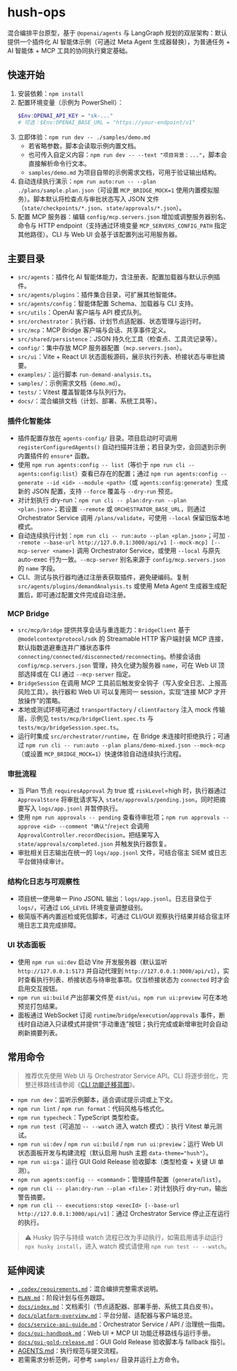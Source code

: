 # hush-ops

混合编排平台原型，基于 `@openai/agents` 与 LangGraph 规划的双层架构：默认提供一个插件化 AI 智能体示例（可通过 Meta Agent 生成器替换），为普通任务 + AI 智能体 + MCP 工具的协同执行奠定基础。

## 快速开始
1. 安装依赖：`npm install`
2. 配置环境变量（示例为 PowerShell）：
   ```powershell
   $Env:OPENAI_API_KEY = "sk-..."
   # 可选：$Env:OPENAI_BASE_URL = "https://your-endpoint/v1"
   ```
3. 立即体验：`npm run dev -- ./samples/demo.md`
   - 若省略参数，脚本会读取示例内置文档。
   - 也可传入自定义内容：`npm run dev -- --text "项目背景：..."`，脚本会直接解析命令行文本。
   - `samples/demo.md` 为项目自带的示例需求文档，可用于验证输出结构。
4. 自动连续执行演示：`npm run auto:run -- --plan ./plans/sample.plan.json`（可设置 `MCP_BRIDGE_MOCK=1` 使用内置模拟服务）。脚本默认将检查点与审批状态写入 JSON 文件（`state/checkpoints/*.json`、`state/approvals/*.json`）。
5. 配置 MCP 服务器：编辑 `config/mcp.servers.json` 增加或调整服务器别名、命令与 HTTP endpoint（支持通过环境变量 `MCP_SERVERS_CONFIG_PATH` 指定其他路径）。CLI 与 Web UI 会基于该配置列出可用服务器。

## 主要目录
- `src/agents`：插件化 AI 智能体能力，含注册表、配置加载器与默认示例插件。
- `src/agents/plugins`：插件集合目录，可扩展其他智能体。
- `src/agents/config`：智能体配置 Schema、加载器与 CLI 支持。
- `src/utils`：OpenAI 客户端与 API 模式队列。
- `src/orchestrator`：执行器、计划节点适配器、状态管理与运行时。
- `src/mcp`：MCP Bridge 客户端与会话、共享事件定义。
- `src/shared/persistence`：JSON 持久化工具（检查点、工具流记录等）。
- `config/`：集中存放 MCP 服务器配置（`mcp.servers.json`）。
- `src/ui`：Vite + React UI 状态面板源码，展示执行列表、桥接状态与审批摘要。
- `examples/`：运行脚本 `run-demand-analysis.ts`。
- `samples/`：示例需求文档（`demo.md`）。
- `tests/`：Vitest 覆盖智能体与队列行为。
- `docs/`：混合编排文档（计划、部署、系统工具等）。

### 插件化智能体
- 插件配置存放在 `agents-config/` 目录。项目启动时可调用 `registerConfiguredAgents()` 自动扫描并注册；若目录为空，会回退到示例内置插件的 `ensure*` 函数。
- 使用 `npm run agents:config -- list`（等价于 `npm run cli -- agents:config:list`）查看已存在的配置；通过 `npm run agents:config -- generate --id <id> --module <path>`（或 `agents:config:generate`）生成新的 JSON 配置，支持 `--force` 覆盖与 `--dry-run` 预览。
- 对计划执行 dry-run：`npm run cli -- plan:dry-run --plan <plan.json>`；若设置 `--remote` 或 `ORCHESTRATOR_BASE_URL`，则通过 Orchestrator Service 调用 `/plans/validate`，可使用 `--local` 保留旧版本地模式。
- 自动连续执行计划：`npm run cli -- run:auto --plan <plan.json>`；可加 `--remote --base-url http://127.0.0.1:3000/api/v1 [--mock-mcp] [--mcp-server <name>]` 调用 Orchestrator Service，或使用 `--local` 与原先 auto-exec 行为一致。`--mcp-server` 别名来源于 `config/mcp.servers.json` 的 `name` 字段。
- CLI、测试与执行器均通过注册表获取插件，避免硬编码。复制 `src/agents/plugins/demandAnalysis.ts` 或使用 Meta Agent 生成器生成配置后，即可通过配置文件完成自动注册。

### MCP Bridge
- `src/mcp/bridge` 提供共享会话与重连能力：`BridgeClient` 基于 `@modelcontextprotocol/sdk` 的 Streamable HTTP 客户端封装 MCP 连接，默认指数退避重连并广播状态事件 `connecting/connected/disconnected/reconnecting`。桥接会话由 `config/mcp.servers.json` 管理，持久化键为服务器 `name`，可在 Web UI 顶部选择或在 CLI 通过 `--mcp-server` 指定。
- `BridgeSession` 在调用 MCP 工具前后触发安全钩子（写入安全日志、上报高风险工具）。执行器和 Web UI 可以复用同一 session，实现“连接 MCP 才开放操作”的策略。
- 本地或测试环境可通过 `transportFactory` / `clientFactory` 注入 mock 传输层，示例见 `tests/mcp/bridgeClient.spec.ts` 与 `tests/mcp/bridgeSession.spec.ts`。
- 运行时集成 `src/orchestrator/runtime`，在 Bridge 未连接时拒绝执行；可通过 `npm run cli -- run:auto --plan plans/demo-mixed.json --mock-mcp`（或设置 `MCP_BRIDGE_MOCK=1`）快速体验自动连续执行流程。

### 审批流程
- 当 Plan 节点 `requiresApproval` 为 true 或 `riskLevel`=high 时，执行器通过 `ApprovalStore` 将审批请求写入 `state/approvals/pending.json`，同时把摘要写入 `logs/app.jsonl` 并暂停执行。
- 使用 `npm run approvals -- pending` 查看待审批项；`npm run approvals -- approve <id> --comment "确认"`/`reject` 会调用 `ApprovalController.recordDecision`，把结果写入 `state/approvals/completed.json` 并触发执行器恢复。
- 审批相关日志输出在统一的 `logs/app.jsonl` 文件，可结合宿主 SIEM 或日志平台做持续审计。

### 结构化日志与可观察性
- 项目统一使用单一 Pino JSONL 输出：`logs/app.jsonl`。日志目录位于 `logs/`，可通过 `LOG_LEVEL` 环境变量调整级别。
- 极简版不再内置巡检或死信脚本，可通过 CLI/GUI 观察执行结果并结合宿主环境日志工具完成排障。

### UI 状态面板
- 使用 `npm run ui:dev` 启动 Vite 开发服务器（默认监听 `http://127.0.0.1:5173` 并自动代理到 `http://127.0.0.1:3000/api/v1`），实时查看执行列表、桥接状态与待审批事项。仅当桥接状态为 `connected` 时才会启用交互按钮。
- `npm run ui:build` 产出部署文件至 `dist/ui`，`npm run ui:preview` 可在本地预览打包结果。
- 面板通过 WebSocket 订阅 `runtime`/`bridge`/`execution`/`approvals` 事件，断线时自动进入只读模式并提供“手动重连”按钮；执行完成或新增审批时会自动刷新摘要列表。

## 常用命令

> 推荐优先使用 Web UI 与 Orchestrator Service API。CLI 将逐步弱化，完整迁移路线请参阅《[CLI 功能迁移蓝图](docs/cli-migration.md)》。

- `npm run dev`：监听示例脚本，适合调试提示词或上下文。
- `npm run lint` / `npm run format`：代码风格与格式化。
- `npm run typecheck`：TypeScript 类型检查。
- `npm run test`（可追加 `-- --watch` 进入 watch 模式）：执行 Vitest 单元测试。
- `npm run ui:dev` / `npm run ui:build` / `npm run ui:preview`：运行 Web UI 状态面板开发与构建流程（默认启用 hush 主题 `data-theme="hush"`）。
- `npm run ui:ga`：运行 GUI Gold Release 验收脚本（类型检查 + 关键 UI 单测）。
- `npm run agents:config -- <command>`：管理插件配置（`generate`/`list`）。
- `npm run cli -- plan:dry-run --plan <file>`：对计划执行 dry-run，输出警告摘要。
- `npm run cli -- executions:stop <execId> [--base-url http://127.0.0.1:3000/api/v1]`：通过 Orchestrator Service 停止正在运行的执行。

> ⚠️ Husky 钩子与持续 watch 流程已改为手动执行，如需启用请手动运行 `npx husky install`，进入 watch 模式请使用 `npm run test -- --watch`。

## 延伸阅读
- [`.codex/requirements.md`](.codex/requirements.md)：混合编排完整需求说明。
- [`PLAN.md`](PLAN.md)：阶段计划与任务跟踪。
- [`docs/index.md`](docs/index.md)：文档索引（节点适配器、部署手册、系统工具白皮书）。
- [`docs/platform-overview.md`](docs/platform-overview.md)：平台分层、适配器与客户端总览。
- [`docs/service-api-guide.md`](docs/service-api-guide.md)：Orchestrator Service / API / 治理统一指南。
- [`docs/gui-handbook.md`](docs/gui-handbook.md)：Web UI + MCP UI 功能迁移路线与运行手册。
- [`docs/gui-gold-release.md`](docs/gui-gold-release.md)：GUI Gold Release 验收脚本与 fallback 指引。
- [AGENTS.md](AGENTS.md)：执行规范与提交流程。
- 若需需求分析范例，可参考 `samples/` 目录并运行上方命令。
